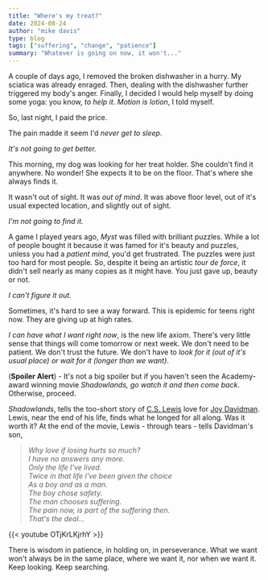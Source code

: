 ```yaml
---
title: "Where's my treat?"
date: 2024-08-24
author: "mike davis"
type: blog
tags: ["suffering", "change", "patience"]
summary: "Whatever is going on now, it won't..."
---
```

A couple of days ago, I removed the broken dishwasher in a hurry. My sciatica was already enraged. Then, dealing with the dishwasher further triggered my body's anger. Finally, I decided I would help myself by doing some yoga: you know, *to help it*. *Motion is lotion*, I told myself. 

So, last night, I paid the price. 

The pain madde it seem I'd *never get to sleep*. 

*It's not going to get better.*

This morning, my dog was looking for her treat holder. She couldn't find it anywhere. No wonder! She expects it to be on the floor. That's where she always finds it. 

It wasn't out of sight. It was *out of mind*. It was above floor level, out of it's usual expected location, and slightly out of sight. 

*I'm not going to find it.*

A game I played years ago, *Myst* was filled with brilliant puzzles. While a lot of people bought it because it was famed for it's beauty and puzzles, unless you had a *patient mind*, you'd get frustrated. The puzzles were just too hard for most people. So, despite it being an artistic *tour de force*, it didn't sell nearly as many copies as it might have. You just gave up, beauty or not.

*I can't figure it out.*

Sometimes, it's hard to see a way forward. This is epidemic for teens right now. They are giving up at high rates.

*I can have what I want right now*, is the new life axiom. There's very little sense that things will come tomorrow or next week. We don't need to be patient. We don't trust the future. We don't have to *look for it (out of it's usual place) or wait for it (longer than we want)*. 

(**Spoiler Alert**) - It's not a big spoiler but if you haven't seen the Academy-award winning movie *Shadowlands, go watch it and then come back*. Otherwise, proceed. 

*Shadowlands*, tells the too-short story of [C.S. Lewis](https://en.wikipedia.org/wiki/C._S._Lewis) love for [Joy Davidman](https://en.wikipedia.org/wiki/Joy_Davidman). Lewis, near the end of his life, finds what he longed for all along. Was it worth it? At the end of the movie, Lewis - through tears - tells Davidman's son, 

>*Why love if losing hurts so much?  
>I have no answers any more.  
>Only the life I've lived.  
>Twice in that life I've been given the choice  
>As a boy and as a man.  
>The boy chose safety.  
>The man chooses suffering.  
>The pain now, is part of the suffering then.  
>That's the deal...*  


{{< youtube OTjKrLKjrhY >}}

There is wisdom in patience, in holding on, in perseverance. What we want won't always be in the same place, where we want it, nor when we want it. Keep looking. Keep searching. 